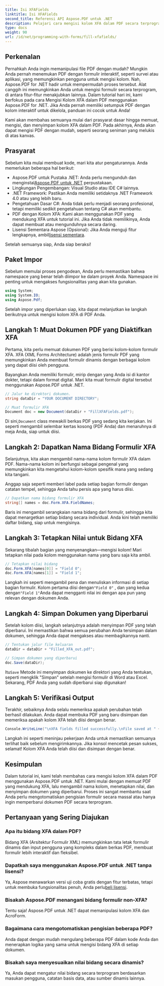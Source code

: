 ```yaml
---
title: Isi XFAFields
linktitle: Isi XFAFields
second_title: Referensi API Aspose.PDF untuk .NET
description: Pelajari cara mengisi kolom XFA dalam PDF secara terprogram menggunakan Aspose.PDF for .NET dengan tutorial langkah demi langkah ini. Temukan alat manipulasi PDF yang sederhana dan canggih.
type: docs
weight: 90
url: /id/net/programming-with-forms/fill-xfafields/
---
```

## Perkenalan

Pernahkah Anda ingin memanipulasi file PDF dengan mudah? Mungkin Anda pernah menemukan PDF dengan formulir interaktif, seperti survei atau aplikasi, yang memungkinkan pengguna untuk mengisi kolom. Nah, Aspose.PDF for .NET hadir untuk mempermudah proses tersebut. Alat canggih ini memungkinkan Anda untuk mengisi formulir secara terprogram, di antara fitur-fitur menakjubkan lainnya. Dalam tutorial hari ini, kami berfokus pada cara Mengisi Kolom XFA dalam PDF menggunakan Aspose.PDF for .NET. Jika Anda pernah memiliki setumpuk PDF dengan kolom interaktif untuk dikelola, panduan ini cocok untuk Anda!

Kami akan membahas semuanya mulai dari prasyarat dasar hingga memuat, mengisi, dan menyimpan kolom XFA dalam PDF. Pada akhirnya, Anda akan dapat mengisi PDF dengan mudah, seperti seorang seniman yang melukis di atas kanvas.

## Prasyarat

Sebelum kita mulai membuat kode, mari kita atur pengaturannya. Anda memerlukan beberapa hal berikut:

-  Aspose.PDF untuk Pustaka .NET: Anda perlu mengunduh dan menginstal[Aspose.PDF untuk .NET](https://releases.aspose.com/pdf/net/) perpustakaan.
- Lingkungan Pengembangan: Visual Studio atau IDE C# lainnya.
- .NET Framework: Pastikan Anda memiliki setidaknya .NET Framework 4.0 atau yang lebih baru.
- Pengetahuan Dasar C#: Anda tidak perlu menjadi seorang profesional, tetapi memiliki sedikit pengetahuan tentang C# akan membantu.
- PDF dengan Kolom XFA: Kami akan menggunakan PDF yang mendukung XFA untuk tutorial ini. Jika Anda tidak memilikinya, Anda dapat membuat atau mengunduhnya secara daring.
-  Lisensi Sementara Aspose (Opsional): Jika Anda menguji fitur lengkapnya, ambil[lisensi sementara](https://purchase.aspose.com/temporary-license/).

Setelah semuanya siap, Anda siap beraksi!

## Paket Impor

Sebelum memulai proses pengodean, Anda perlu memastikan bahwa namespace yang benar telah diimpor ke dalam proyek Anda. Namespace ini penting untuk mengakses fungsionalitas yang akan kita gunakan.

```csharp
using System;
using System.IO;
using Aspose.Pdf;
```

Setelah impor yang diperlukan siap, kita dapat melanjutkan ke langkah berikutnya untuk mengisi kolom XFA di PDF Anda.

## Langkah 1: Muat Dokumen PDF yang Diaktifkan XFA

Pertama, kita perlu memuat dokumen PDF yang berisi kolom-kolom formulir XFA. XFA (XML Forms Architecture) adalah jenis formulir PDF yang memungkinkan Anda membuat formulir dinamis dengan berbagai kolom yang dapat diisi oleh pengguna.

Bayangkan Anda memiliki formulir, mirip dengan yang Anda isi di kantor dokter, tetapi dalam format digital. Mari kita muat formulir digital tersebut menggunakan Aspose.PDF untuk .NET.

```csharp
// Jalur ke direktori dokumen.
string dataDir = "YOUR DOCUMENT DIRECTORY";

// Muat formulir XFA
Document doc = new Document(dataDir + "FillXFAFields.pdf");
```

 Di sini,`Document` class mewakili berkas PDF yang sedang kita kerjakan. Ini seperti mengambil selembar kertas kosong (PDF Anda) dan menaruhnya di meja Anda, siap untuk diisi.

## Langkah 2: Dapatkan Nama Bidang Formulir XFA

Selanjutnya, kita akan mengambil nama-nama kolom formulir XFA dalam PDF. Nama-nama kolom ini berfungsi sebagai pengenal yang memungkinkan kita mengetahui kolom-kolom spesifik mana yang sedang kita tangani.

Anggap saja seperti memberi label pada setiap bagian formulir dengan catatan tempel, sehingga Anda tahu persis apa yang harus diisi.

```csharp
// Dapatkan nama bidang formulir XFA
string[] names = doc.Form.XFA.FieldNames;
```

Baris ini mengambil serangkaian nama bidang dari formulir, sehingga kita dapat menargetkan setiap bidang secara individual. Anda kini telah memiliki daftar bidang, siap untuk mengisinya.

## Langkah 3: Tetapkan Nilai untuk Bidang XFA

Sekarang tibalah bagian yang menyenangkan—mengisi kolom! Mari tetapkan nilai pada kolom menggunakan nama yang baru saja kita ambil.

```csharp
// Tetapkan nilai bidang
doc.Form.XFA[names[0]] = "Field 0";
doc.Form.XFA[names[1]] = "Field 1";
```

 Langkah ini seperti mengambil pena dan menuliskan informasi di setiap bagian formulir. Kolom pertama diisi dengan`"Field 0"` , dan yang kedua dengan`"Field 1"`Anda dapat mengganti nilai ini dengan apa pun yang relevan dengan dokumen Anda.

## Langkah 4: Simpan Dokumen yang Diperbarui

Setelah kolom diisi, langkah selanjutnya adalah menyimpan PDF yang telah diperbarui. Ini memastikan bahwa semua perubahan Anda tersimpan dalam dokumen, sehingga Anda dapat mengakses atau membagikannya nanti.

```csharp
// Tentukan jalur file keluaran
dataDir = dataDir + "Filled_XFA_out.pdf";

// Simpan dokumen yang diperbarui
doc.Save(dataDir);
```

 Itu`Save` Metode ini menyimpan dokumen ke direktori yang Anda tentukan, seperti mengklik "Simpan" setelah mengisi formulir di Word atau Excel. Sekarang, PDF Anda yang sudah diperbarui siap digunakan!

## Langkah 5: Verifikasi Output

Terakhir, sebaiknya Anda selalu memeriksa apakah perubahan telah berhasil dilakukan. Anda dapat membuka PDF yang baru disimpan dan memeriksa apakah kolom XFA telah diisi dengan benar.

```csharp
Console.WriteLine("\nXFA fields filled successfully.\nFile saved at " + dataDir);
```

Langkah ini seperti meninjau pekerjaan Anda untuk memastikan semuanya terlihat baik sebelum mengirimkannya. Jika konsol mencetak pesan sukses, selamat! Kolom XFA Anda telah diisi dan disimpan dengan benar.

## Kesimpulan

Dalam tutorial ini, kami telah membahas cara mengisi kolom XFA dalam PDF menggunakan Aspose.PDF untuk .NET. Kami mulai dengan memuat PDF yang mendukung XFA, lalu mengambil nama kolom, menetapkan nilai, dan menyimpan dokumen yang diperbarui. Proses ini sangat membantu saat Anda perlu mengotomatiskan pengisian formulir secara massal atau hanya ingin memperbarui dokumen PDF secara terprogram.

## Pertanyaan yang Sering Diajukan

### Apa itu bidang XFA dalam PDF?
Bidang XFA (Arsitektur Formulir XML) memungkinkan tata letak formulir dinamis dan input pengguna yang kompleks dalam berkas PDF, membuat formulir lebih interaktif dan fleksibel.

### Dapatkah saya menggunakan Aspose.PDF untuk .NET tanpa lisensi?
 Ya, Aspose menawarkan versi uji coba gratis dengan fitur terbatas, tetapi untuk membuka fungsionalitas penuh, Anda perlu[beli lisensi](https://purchase.aspose.com/buy).

### Bisakah Aspose.PDF menangani bidang formulir non-XFA?
Tentu saja! Aspose.PDF untuk .NET dapat memanipulasi kolom XFA dan AcroForm.

### Bagaimana cara mengotomatiskan pengisian beberapa PDF?
Anda dapat dengan mudah mengulang beberapa PDF dalam kode Anda dan menerapkan logika yang sama untuk mengisi bidang XFA di setiap dokumen.

### Bisakah saya menyesuaikan nilai bidang secara dinamis?
Ya, Anda dapat mengatur nilai bidang secara terprogram berdasarkan masukan pengguna, catatan basis data, atau sumber dinamis lainnya.